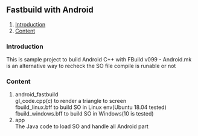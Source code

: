 Fastbuild with Android
---

1. [Introduction](#introduction)
2. [Content](#content)

### Introduction
This is sample project to build Android C++ with FBuild v099 - Android.mk is an alternative way to recheck the SO file compile is runable or not

### Content
1. android_fastbuild  
gl_code.cpp(c) to render a triangle to screen  
fbuild_linux.bff to build SO in Linux env(Ubuntu 18.04 tested)  
fbuild_windows.bff to build SO in Windows(10 is tested)  
2. app  
The Java code to load SO and handle all Android part
